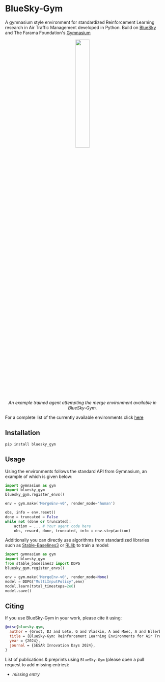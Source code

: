 # BlueSky-Gym
A gymnasium style environment for standardized Reinforcement Learning research in Air Traffic Management developed in Python.
Build on [BlueSky](https://github.com/TUDelft-CNS-ATM/bluesky) and The Farama Foundation's [Gymnasium](https://github.com/Farama-Foundation/Gymnasium)

<p align="center">
    <img src="https://github.com/user-attachments/assets/6ae83579-78af-4cb7-8096-3a10af54a5c5" width=30% height=30%><br/>
    <em>An example trained agent attempting the merge environment available in BlueSky-Gym.</em>
</p>

For a complete list of the currently available environments click [here](bluesky_gym/envs/README.md)

## Installation

`pip install bluesky_gym`

## Usage
Using the environments follows the standard API from Gymnasium, an example of which is given below:

```python
import gymnasium as gym
import bluesky_gym
bluesky_gym.register_envs()

env = gym.make('MergeEnv-v0', render_mode='human')

obs, info = env.reset()
done = truncated = False
while not (done or truncated):
    action = ... # Your agent code here
    obs, reward, done, truncated, info = env.step(action)
```

Additionally you can directly use algorithms from standardized libraries such as [Stable-Baselines3](https://stable-baselines3.readthedocs.io/en/master/) or [RLlib](https://docs.ray.io/en/latest/rllib/index.html) to train a model:

```python
import gymnasium as gym
import bluesky_gym
from stable_baselines3 import DDPG
bluesky_gym.register_envs()

env = gym.make('MergeEnv-v0', render_mode=None)
model = DDPG("MultiInputPolicy",env)
model.learn(total_timesteps=2e6)
model.save()
```


## Citing

If you use BlueSky-Gym in your work, please cite it using:
```bibtex
@misc{bluesky-gym,
  author = {Groot, DJ and Leto, G and Vlaskin, A and Moec, A and Ellerbroek, J},
  title = {BlueSky-Gym: Reinforcement Learning Environments for Air Traffic Applications},
  year = {2024},
  journal = {SESAR Innovation Days 2024},
}
```

List of publications & preprints using `BlueSky-Gym` (please open a pull request to add missing entries):
*   _missing entry_
